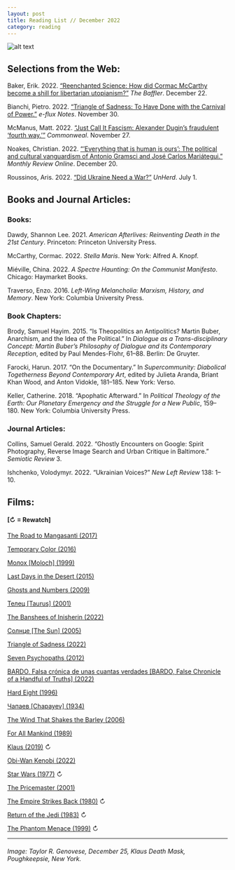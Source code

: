 ```yaml
---
layout: post
title: Reading List // December 2022
category: reading
---
```


![alt text](https://trgenovese.github.io/blog/images/dec22reading.jpg)

## Selections from the Web:
Baker, Erik. 2022. [“Reenchanted Science: How did Cormac McCarthy become a shill for libertarian utopianism?”](https://thebaffler.com/latest/reenchanted-science-baker) *The Baffler*. December 22.

Bianchi, Pietro. 2022. [“Triangle of Sadness: To Have Done with the Carnival of Power.”](https://www.e-flux.com/notes/506805/triangle-of-sadness-to-have-done-with-the-carnival-of-power?fbclid=IwAR3MYNYP3tqLgc6fgvTGUI2rY_iEjsgbzJh1jiBbRhHvr_h9ezGiqoCbZYA) *e-flux Notes*. November 30.

McManus, Matt. 2022. [“Just Call It Fascism: Alexander Dugin’s fraudulent ‘fourth way.’”](https://www.commonwealmagazine.org/just-call-it-fascism) *Commonweal*. November 27.

Noakes, Christian. 2022. [“’Everything that is human is ours’: The political and cultural vanguardism of Antonio Gramsci and José Carlos Mariátegui.”](https://mronline.org/2022/12/20/everything-that-is-human-is-ours/#edn_1) *Monthly Review Online*. December 20.

Roussinos, Aris. 2022. [“Did Ukraine Need a War?”](https://unherd.com/2022/07/did-ukraine-need-a-war/) *UnHerd*. July 1.

## Books and Journal Articles:

### Books:
Dawdy, Shannon Lee. 2021. *American Afterlives: Reinventing Death in the 21st Century*. Princeton: Princeton University Press.

McCarthy, Cormac. 2022. *Stella Maris*. New York: Alfred A. Knopf.

Miéville, China. 2022. *A Spectre Haunting: On the Communist Manifesto*. Chicago: Haymarket Books.

Traverso, Enzo. 2016. *Left-Wing Melancholia: Marxism, History, and Memory*. New York: Columbia University Press.

### Book Chapters:
Brody, Samuel Hayim. 2015. “Is Theopolitics an Antipolitics? Martin Buber, Anarchism, and the Idea of the Political.” In *Dialogue as a Trans-disciplinary Concept: Martin Buber’s Philosophy of Dialogue and its Contemporary Reception*, edited by Paul Mendes-Flohr, 61–88. Berlin: De Gruyter.

Farocki, Harun. 2017. “On the Documentary.” In *Supercommunity: Diabolical Togetherness Beyond Contemporary Art*, edited by Julieta Aranda, Briant Khan Wood, and Anton Vidokle, 181–185. New York: Verso. 

Keller, Catherine. 2018. “Apophatic Afterward.” In *Political Theology of the Earth: Our Planetary Emergency and the Struggle for a New Public*, 159–180. New York: Columbia University Press.

### Journal Articles:
Collins, Samuel Gerald. 2022. “Ghostly Encounters on Google: Spirit Photography, Reverse Image Search and Urban Critique in Baltimore.” *Semiotic Review* 3.

Ishchenko, Volodymyr. 2022. “Ukrainian Voices?” *New Left Review* 138: 1–10.

## Films:
#### [↻ = Rewatch]

[The Road to Mangasanti (2017)](https://letterboxd.com/trgenovese/film/the-road-to-magnasanti/)

[Temporary Color (2016)](https://letterboxd.com/trgenovese/film/temporary-color/)

[Молох [Moloch] (1999)](https://letterboxd.com/trgenovese/film/moloch/)

[Last Days in the Desert (2015)](https://letterboxd.com/trgenovese/film/last-days-in-the-desert/)

[Ghosts and Numbers (2009)](https://letterboxd.com/trgenovese/film/ghosts-and-numbers/)

[Телец [Taurus] (2001)](https://letterboxd.com/trgenovese/film/taurus/)

[The Banshees of Inisherin (2022)](https://letterboxd.com/trgenovese/film/the-banshees-of-inisherin/)

[Солнце [The Sun] (2005)](https://letterboxd.com/trgenovese/film/the-sun/)

[Triangle of Sadness (2022)](https://letterboxd.com/trgenovese/film/triangle-of-sadness/)

[Seven Psychopaths (2012)](https://letterboxd.com/trgenovese/film/seven-psychopaths/)

[BARDO, Falsa crónica de unas cuantas verdades [BARDO, False Chronicle of a Handful of Truths] (2022)](https://letterboxd.com/trgenovese/film/bardo-false-chronicle-of-a-handful-of-truths/)

[Hard Eight (1996)](https://letterboxd.com/trgenovese/film/hard-eight/)

[Чапаев [Chapayev] (1934)](https://letterboxd.com/trgenovese/film/chapayev/)

[The Wind That Shakes the Barley (2006)](https://letterboxd.com/trgenovese/film/the-wind-that-shakes-the-barley/)

[For All Mankind (1989)](https://letterboxd.com/trgenovese/film/for-all-mankind/)

[Klaus (2019)](https://letterboxd.com/trgenovese/film/klaus/2/) ↻

[Obi-Wan Kenobi (2022)](https://letterboxd.com/trgenovese/film/obi-wan-kenobi/)

[Star Wars (1977)](https://letterboxd.com/trgenovese/film/star-wars/4/) ↻

[The Pricemaster (2001)](https://letterboxd.com/trgenovese/film/the-pricemaster/)

[The Empire Strikes Back (1980)](https://letterboxd.com/trgenovese/film/the-empire-strikes-back/2/) ↻

[Return of the Jedi (1983)](https://letterboxd.com/trgenovese/film/return-of-the-jedi/2/) ↻

[The Phantom Menace (1999)](https://letterboxd.com/trgenovese/film/star-wars-episode-i-the-phantom-menace/2/) ↻

___
###### Image: Taylor R. Genovese, December 25, Klaus Death Mask, Poughkeepsie, New York.
